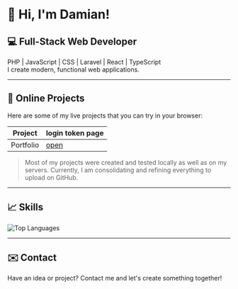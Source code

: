 # 👋 Hi, I'm Damian!

## 💻 Full-Stack Web Developer
PHP | JavaScript | CSS | Laravel | React | TypeScript  
I create modern, functional web applications.

---

## 🚀 Online Projects
Here are some of my live projects that you can try in your browser:

| Project | login token page |
|---------|------------------|
| Portfolio | [open](https://projekty-d.j.pl) | ![projekty-d.j.pl](https://raw.githubusercontent.com/DamJanJot/optivio-app/main/screenshots/projekty-dj.gif) |


> Most of my projects were created and tested locally as well as on my servers. Currently, I am consolidating and refining everything to upload on GitHub.

---

## 📈 Skills
![Top Languages](https://github-readme-stats.vercel.app/api/top-langs/?username=DamJanJot&layout=compact&theme=radical)

---

## ✉️ Contact
Have an idea or project? Contact me and let's create something together!
